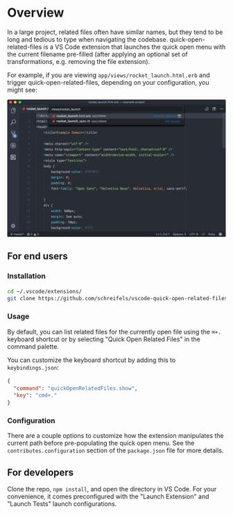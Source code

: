 # Overview

In a large project, related files often have similar names, but they tend to be
long and tedious to type when navigating the codebase.
quick-open-related-files is a VS Code extension that launches the quick open
menu with the current filename pre-filled (after applying an optional set of
transformations, e.g. removing the file extension).

For example, if you are viewing `app/views/rocket_launch.html.erb` and trigger
quick-open-related-files, depending on your configuration, you might see:

<img src="https://raw.githubusercontent.com/schreifels/vscode-quick-open-related-files/master/screenshot/screenshot.png" width="550" alt="VS Code quick open menu with 'rocket_launch' pre-populated">

## For end users

### Installation

```bash
cd ~/.vscode/extensions/
git clone https://github.com/schreifels/vscode-quick-open-related-files.git
```

### Usage

By default, you can list related files for the currently open file using the
`⌘+.` keyboard shortcut or by selecting "Quick Open Related Files" in the
command palette.

You can customize the keyboard shortcut by adding this to `keybindings.json`:

```json
{
  "command": "quickOpenRelatedFiles.show",
  "key": "cmd+."
}
```

### Configuration

There are a couple options to customize how the extension manipulates the
current path before pre-populating the quick open menu. See the
`contributes.configuration` section of the `package.json` file for more details.

## For developers

Clone the repo, `npm install`, and open the directory in VS Code. For your
convenience, it comes preconfigured with the "Launch Extension" and
"Launch Tests" launch configurations.
